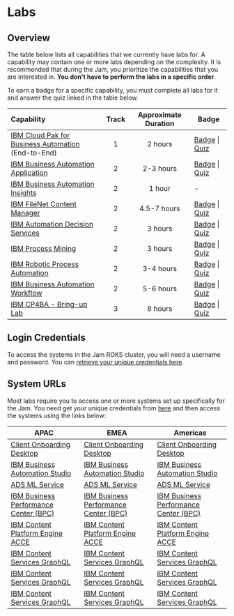 # Labs

## Overview

The table below lists all capabilities that we currently have labs for. A capability may contain one or more labs depending on the complexity. It is recommended that during the Jam, you prioritize the capabilities that you are interested in. **You don't have to perform the labs in a specific order**.

To earn a badge for a specific capability, you must complete all labs for it and answer the quiz linked in the table below.

| Capability                                                   | Track                                              | Approximate Duration |                            Badge                             |
| :----------------------------------------------------------- | :------------------: | :----------------------------------------------------------: | ------------------------------------------------------------ |
| [IBM Cloud Pak for Business Automation](https://github.com/IBM/cp4ba-labs/tree/main/21.0.3/IBM%20Cloud%20Pak%20for%20Business%20Automation%20(End-to-End)) (End-to-End) | 1 |       2 hours        | [Badge](https://www.credly.com/org/ibm/badge/ibm-cloud-pak-for-business-automation-tech-jam) \| [Quiz](https://learn.ibm.com/course/view.php?id=9353) |
| [IBM Business Automation Application](https://github.com/IBM/cp4ba-labs/tree/main/21.0.3/Business%20Automation%20Application) | 2 |      2-3 hours       | [Badge](https://www.credly.com/org/ibm/badge/ibm-business-automation-application-tech-jam) \| [Quiz](https://learn.ibm.com/course/view.php?id=9357) |
| [IBM Business Automation Insights](https://github.com/IBM/cp4ba-labs/tree/main/21.0.3/Business%20Automation%20Insights) | 2 |        1 hour        |                              -                               |
| [IBM FileNet Content Manager](https://github.com/IBM/cp4ba-labs/tree/main/21.0.3/Content) | 2 |      4.5-7 hours       | [Badge](https://www.credly.com/org/ibm/badge/ibm-filenet-content-manager-tech-jam) \| [Quiz](https://learn.ibm.com/course/view.php?id=9358) |
| [IBM Automation Decision Services](https://github.com/IBM/cp4ba-labs/tree/main/21.0.3/Decisions) | 2 |       3 hours        | [Badge](https://www.credly.com/org/ibm/badge/ibm-automation-decision-services-tech-jam) \| [Quiz](https://learn.ibm.com/course/view.php?id=9416) |
| [IBM Process Mining](https://github.com/IBM/cp4ba-labs/tree/main/21.0.3/Process%20Mining) | 2 |       3 hours        | [Badge](https://www.credly.com/org/ibm/badge/ibm-process-mining-tech-jam) \| [Quiz](https://learn.ibm.com/course/view.php?id=9355) |
| [IBM Robotic Process Automation](https://github.com/IBM/cp4ba-labs/tree/main/21.0.3/Robotic%20Process%20Automation) | 2 |      3-4 hours       | [Badge](https://www.credly.com/org/ibm/badge/ibm-robotic-process-automation-tech-jam) \| [Quiz](https://learn.ibm.com/course/view.php?id=9356) |
| [IBM Business Automation Workflow](https://github.com/IBM/cp4ba-labs/tree/main/21.0.3/Workflow) | 2 |      5-6 hours       | [Badge](https://www.credly.com/org/ibm/badge/ibm-business-automation-workflow-tech-jam) \| [Quiz](https://learn.ibm.com/course/view.php?id=9354) |
| [IBM CP4BA - Bring-up Lab](https://github.com/IBM/cp4ba-labs/tree/main/21.0.3/Bring-up) | 3 | 8 hours | [Badge](https://www.credly.com/org/ibm/badge/ibm-cloud-pak-for-business-automation-tech-jam) \| [Quiz](https://learn.ibm.com/course/view.php?id=11286) |
<!--
| :----------------------------------------------------------- | :------------------: | :----------------------------------------------------------: | ------------------------------------------------------------ |
| [IBM Cloud Pak for Business Automation](https://github.com/IBM/cp4ba-labs/tree/main/21.0.2/IBM%20Cloud%20Pak%20for%20Business%20Automation%20(End-to-End)) (End-to-End) | 1 |       2 hours        | [Badge](https://www.credly.com/org/ibm/badge/ibm-cloud-pak-for-business-automation-tech-jam) \| [Quiz](https://learn.ibm.com/course/view.php?id=9353) |
| [IBM Business Automation Application](https://github.com/IBM/cp4ba-labs/tree/main/21.0.2/Business%20Automation%20Application) | 2 |      2-3 hours       | [Badge](https://www.credly.com/org/ibm/badge/ibm-business-automation-application-tech-jam) \| [Quiz](https://learn.ibm.com/course/view.php?id=9357) |
| [IBM Business Automation Insights](https://github.com/IBM/cp4ba-labs/tree/main/21.0.2/Business%20Automation%20Insights) | 2 |        1 hour        |                              -                               |
| [IBM FileNet Content Manager](https://github.com/IBM/cp4ba-labs/tree/main/21.0.2/Content) | 2 |      4.5-7 hours       | [Badge](https://www.credly.com/org/ibm/badge/ibm-filenet-content-manager-tech-jam) \| [Quiz](https://learn.ibm.com/course/view.php?id=9358) |
| [IBM Automation Decision Services](https://github.com/IBM/cp4ba-labs/tree/main/21.0.2/Decisions) | 2 |       3 hours        | [Badge](https://www.credly.com/org/ibm/badge/ibm-automation-decision-services-tech-jam) \| [Quiz](https://learn.ibm.com/course/view.php?id=9416) |
| [IBM Process Mining](https://github.com/IBM/cp4ba-labs/tree/main/21.0.2/Process%20Mining) | 2 |       3 hours        | [Badge](https://www.credly.com/org/ibm/badge/ibm-process-mining-tech-jam) \| [Quiz](https://learn.ibm.com/course/view.php?id=9355) |
| [IBM Robotic Process Automation](https://github.com/IBM/cp4ba-labs/tree/main/21.0.2/Robotic%20Process%20Automation) | 2 |      3-4 hours       | [Badge](https://www.credly.com/org/ibm/badge/ibm-robotic-process-automation-tech-jam) \| [Quiz](https://learn.ibm.com/course/view.php?id=9356) |
| [Workflow](https://github.com/IBM/cp4ba-labs/tree/main/21.0.2/Workflow) | 2 |      5-6 hours       | [Badge](https://www.credly.com/org/ibm/badge/ibm-business-automation-workflow-tech-jam) \| [Quiz](https://learn.ibm.com/course/view.php?id=9354) |
| [Bring-Up](https://github.com/IBM/cp4ba-labs/tree/main/21.0.3/Bring-up) | 3 | 8 hours | [Badge](https://www.credly.com/org/ibm/badge/ibm-cloud-pak-for-business-automation-tech-jam) \| [Quiz](https://learn.ibm.com/course/view.php?id=11286) |
-->

## Login Credentials

To access the systems in the Jam ROKS cluster, you will need a username and password. You can [retrieve your unique credentials here](http://159.122.122.170:8080/UserManagement).

## System URLs

Most labs require you to access one or more systems set up specifically for the Jam. You need get your unique credentials from [here](http://159.122.122.170:8080/UserManagement) and then access the systems using the links below:

<!--
[Client Onboarding Desktop](https://cpd-ibm-cp4ba.tech-jam-gcg-464887bc828751e1b00625ca9211fbca-0000.jp-tok.containers.appdomain.cloud/icn/navigator?desktop=ClientOnboarding)  
[IBM Business Automation Studio](https://cpd-ibm-cp4ba.tech-jam-gcg-464887bc828751e1b00625ca9211fbca-0000.jp-tok.containers.appdomain.cloud)  
[ADS ML Service](http://ads-ml-service-service-ibm-ads-ml-service.tech-jam-gcg-464887bc828751e1b00625ca9211fbca-0000.jp-tok.containers.appdomain.cloud)  
[IBM Business Performance Center (BPC)](https://cpd-ibm-cp4ba.tech-jam-gcg-464887bc828751e1b00625ca9211fbca-0000.jp-tok.containers.appdomain.cloud/bai-bpc)  
[IBM Content Platform Engine ACCE](https://cpd-ibm-cp4ba.tech-jam-gcg-464887bc828751e1b00625ca9211fbca-0000.jp-tok.containers.appdomain.cloud/cpe/acce)  
[IBM Content Services GraphQL](https://cpd-ibm-cp4ba.tech-jam-gcg-464887bc828751e1b00625ca9211fbca-0000.jp-tok.containers.appdomain.cloud/content-services-graphql)  
[IBM Process Mining](https://cpd-ibm-cp4ba.tech-jam-gcg-464887bc828751e1b00625ca9211fbca-0000.jp-tok.containers.appdomain.cloud/processmining/index.html) 
[CLOS Desktop](https://cpd-ibm-cp4ba.tech-jam-gcg-464887bc828751e1b00625ca9211fbca-0000.jp-tok.containers.appdomain.cloud/icn/navigator/?desktop=CLOS)
-->

|APAC|EMEA|Americas|
|---------|--------|--------|
|[Client Onboarding Desktop](https://navigator-ibm-cp4ba.tech-jam-apac-464887bc828751e1b00625ca9211fbca-0000.jp-tok.containers.appdomain.cloud/navigator?desktop=ClientOnboarding)|[Client Onboarding Desktop](https://navigator-ibm-cp4ba.tech-jam-emea-464887bc828751e1b00625ca9211fbca-0000.eu-de.containers.appdomain.cloud/navigator?desktop=ClientOnboarding)|[Client Onboarding Desktop](https://navigator-ibm-cp4ba.tech-jam-amer-6-464887bc828751e1b00625ca9211fbca-0000.us-south.containers.appdomain.cloud/navigator?desktop=ClientOnboarding)|
|[IBM Business Automation Studio](https://cpd-ibm-cp4ba.tech-jam-apac-464887bc828751e1b00625ca9211fbca-0000.jp-tok.containers.appdomain.cloud)|[IBM Business Automation Studio](https://cpd-ibm-cp4ba.tech-jam-emea-464887bc828751e1b00625ca9211fbca-0000.eu-de.containers.appdomain.cloud/zen/#/homepage)|[IBM Business Automation Studio](https://cpd-ibm-cp4ba.tech-jam-amer-6-464887bc828751e1b00625ca9211fbca-0000.us-south.containers.appdomain.cloud/)|
|[ADS ML Service](http://ads-ml-service-service-ibm-ads-ml-service.tech-jam-apac-464887bc828751e1b00625ca9211fbca-0000.jp-tok.containers.appdomain.cloud)|[ADS ML Service](http://ads-ml-service-service-ibm-ads-ml-service.tech-jam-emea-464887bc828751e1b00625ca9211fbca-0000.eu-de.containers.appdomain.cloud)|[ADS ML Service](http://ads-ml-service-service-ibm-ads-ml-service.tech-jam-amer-6-464887bc828751e1b00625ca9211fbca-0000.us-south.containers.appdomain.cloud)|
|[IBM Business Performance Center (BPC)](https://bai-bpc-ibm-cp4ba.tech-jam-apac-464887bc828751e1b00625ca9211fbca-0000.jp-tok.containers.appdomain.cloud/)|[IBM Business Performance Center (BPC)](https://bai-bpc-ibm-cp4ba.tech-jam-emea-464887bc828751e1b00625ca9211fbca-0000.eu-de.containers.appdomain.cloud)|[IBM Business Performance Center (BPC)](https://bai-bpc-ibm-cp4ba.tech-jam-amer-6-464887bc828751e1b00625ca9211fbca-0000.us-south.containers.appdomain.cloud)|
|[IBM Content Platform Engine ACCE](https://cpe-ibm-cp4ba.tech-jam-apac-464887bc828751e1b00625ca9211fbca-0000.jp-tok.containers.appdomain.cloud/acce)|[IBM Content Platform Engine ACCE](https://cpe-ibm-cp4ba.tech-jam-emea-464887bc828751e1b00625ca9211fbca-0000.eu-de.containers.appdomain.cloud/acce)|[IBM Content Platform Engine ACCE](https://cpe-ibm-cp4ba.tech-jam-amer-6-464887bc828751e1b00625ca9211fbca-0000.us-south.containers.appdomain.cloud/acce)|
|[IBM Content Services GraphQL](https://graphql-ibm-cp4ba.tech-jam-apac-464887bc828751e1b00625ca9211fbca-0000.jp-tok.containers.appdomain.cloud/content-services-graphql)|[IBM Content Services GraphQL](https://graphql-ibm-cp4ba.tech-jam-emea-464887bc828751e1b00625ca9211fbca-0000.eu-de.containers.appdomain.cloud/content-services-graphql)|[IBM Content Services GraphQL](https://graphql-ibm-cp4ba.tech-jam-amer-6-464887bc828751e1b00625ca9211fbca-0000.us-south.containers.appdomain.cloud/content-services-graphql)|
|[IBM Content Services GraphQL](https://graphql-ibm-cp4ba.tech-jam-apac-464887bc828751e1b00625ca9211fbca-0000.jp-tok.containers.appdomain.cloud/content-services-graphql)|[IBM Content Services GraphQL](https://graphql-ibm-cp4ba.tech-jam-emea-464887bc828751e1b00625ca9211fbca-0000.eu-de.containers.appdomain.cloud/content-services-graphql)|[IBM Content Services GraphQL](https://graphql-ibm-cp4ba.tech-jam-amer-6-464887bc828751e1b00625ca9211fbca-0000.us-south.containers.appdomain.cloud/content-services-graphql)|
|[IBM Content Services GraphQL](https://graphql-ibm-cp4ba.tech-jam-apac-464887bc828751e1b00625ca9211fbca-0000.jp-tok.containers.appdomain.cloud/content-services-graphql)|[IBM Content Services GraphQL](https://graphql-ibm-cp4ba.tech-jam-emea-464887bc828751e1b00625ca9211fbca-0000.eu-de.containers.appdomain.cloud/content-services-graphql)|[IBM Content Services GraphQL](https://graphql-ibm-cp4ba.tech-jam-amer-6-464887bc828751e1b00625ca9211fbca-0000.us-south.containers.appdomain.cloud/content-services-graphql)|
